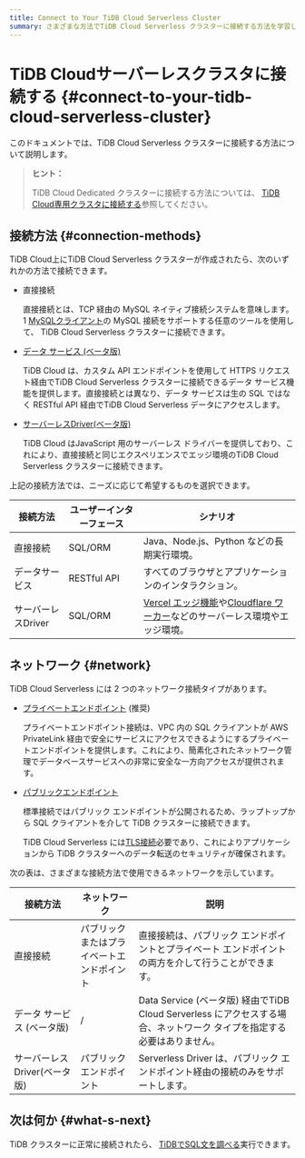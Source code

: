 ```yaml
---
title: Connect to Your TiDB Cloud Serverless Cluster
summary: さまざまな方法でTiDB Cloud Serverless クラスターに接続する方法を学習します。
---
```


# TiDB Cloudサーバーレスクラスタに接続する {#connect-to-your-tidb-cloud-serverless-cluster}

このドキュメントでは、TiDB Cloud Serverless クラスターに接続する方法について説明します。

> **ヒント：**
>
> TiDB Cloud Dedicated クラスターに接続する方法については、 [TiDB Cloud専用クラスタに接続する](/tidb-cloud/connect-to-tidb-cluster.md)参照してください。

## 接続方法 {#connection-methods}

TiDB Cloud上にTiDB Cloud Serverless クラスターが作成されたら、次のいずれかの方法で接続できます。

-   直接接続

    直接接続とは、TCP 経由の MySQL ネイティブ接続システムを意味します。1 [MySQLクライアント](https://dev.mysql.com/doc/refman/8.0/en/mysql.html)の MySQL 接続をサポートする任意のツールを使用して、 TiDB Cloud Serverless クラスターに接続できます。

-   [データ サービス (ベータ版)](/tidb-cloud/data-service-overview.md)

    TiDB Cloud は、カスタム API エンドポイントを使用して HTTPS リクエスト経由でTiDB Cloud Serverless クラスターに接続できるデータ サービス機能を提供します。直接接続とは異なり、データ サービスは生の SQL ではなく RESTful API 経由でTiDB Cloud Serverless データにアクセスします。

-   [サーバーレスDriver(ベータ版)](/tidb-cloud/serverless-driver.md)

    TiDB Cloud はJavaScript 用のサーバーレス ドライバーを提供しており、これにより、直接接続と同じエクスペリエンスでエッジ環境のTiDB Cloud Serverless クラスターに接続できます。

上記の接続方法では、ニーズに応じて希望するものを選択できます。

| 接続方法         | ユーザーインターフェース | シナリオ                                                                                                                                  |
| ------------ | ------------ | ------------------------------------------------------------------------------------------------------------------------------------- |
| 直接接続         | SQL/ORM      | Java、Node.js、Python などの長期実行環境。                                                                                                        |
| データサービス      | RESTful API  | すべてのブラウザとアプリケーションのインタラクション。                                                                                                           |
| サーバーレスDriver | SQL/ORM      | [Vercel エッジ機能](https://vercel.com/docs/functions/edge-functions)や[Cloudflare ワーカー](https://workers.cloudflare.com/)などのサーバーレス環境やエッジ環境。 |

## ネットワーク {#network}

TiDB Cloud Serverless には 2 つのネットワーク接続タイプがあります。

-   [プライベートエンドポイント](/tidb-cloud/set-up-private-endpoint-connections-serverless.md) (推奨)

    プライベートエンドポイント接続は、VPC 内の SQL クライアントが AWS PrivateLink 経由で安全にサービスにアクセスできるようにするプライベートエンドポイントを提供します。これにより、簡素化されたネットワーク管理でデータベースサービスへの非常に安全な一方向アクセスが提供されます。

-   [パブリックエンドポイント](/tidb-cloud/connect-via-standard-connection-serverless.md)

    標準接続ではパブリック エンドポイントが公開されるため、ラップトップから SQL クライアントを介して TiDB クラスターに接続できます。

    TiDB Cloud Serverless には[TLS接続](/tidb-cloud/secure-connections-to-serverless-clusters.md)必要であり、これによりアプリケーションから TiDB クラスターへのデータ転送のセキュリティが確保されます。

次の表は、さまざまな接続方法で使用できるネットワークを示しています。

| 接続方法               | ネットワーク                | 説明                                                                              |
| ------------------ | --------------------- | ------------------------------------------------------------------------------- |
| 直接接続               | パブリックまたはプライベートエンドポイント | 直接接続は、パブリック エンドポイントとプライベート エンドポイントの両方を介して行うことができます。                             |
| データ サービス (ベータ版)    | /                     | Data Service (ベータ版) 経由でTiDB Cloud Serverless にアクセスする場合、ネットワーク タイプを指定する必要はありません。 |
| サーバーレスDriver(ベータ版) | パブリックエンドポイント          | Serverless Driver は、パブリック エンドポイント経由の接続のみをサポートします。                               |

## 次は何か {#what-s-next}

TiDB クラスターに正常に接続されたら、 [TiDBでSQL文を調べる](/basic-sql-operations.md)実行できます。
